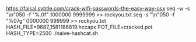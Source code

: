 https://faisal.svbtle.com/crack-wifi-passwords-the-easy-way-osx
seq -w -s "\n"050 -f "%.0f" 1000000 9999999 >> rockyou.txt
seq -s "\n"050 -f "%07g" 0000000 999999 >> rockyou.txt
HASH_FILE=9687_1581186819.hccapx POT_FILE=cracked.pot HASH_TYPE=2500 ./naive-hashcat.sh
